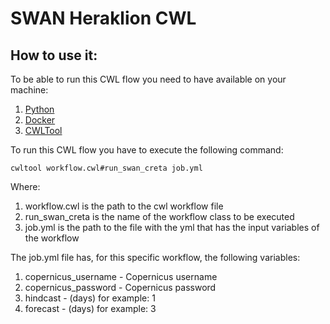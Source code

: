 # SWAN Heraklion CWL

## How to use it:

To be able to run this CWL flow you need to have available on your machine:

1. [Python](https://www.python.org/)
2. [Docker](https://www.docker.com/)
3. [CWLTool](https://github.com/common-workflow-language/cwltool)

To run this CWL flow you have to execute the following command:

```
cwltool workflow.cwl#run_swan_creta job.yml
```

Where:

1. workflow.cwl is the path to the cwl workflow file
2. run_swan_creta is the name of the workflow class to be executed
3. job.yml is the path to the file with the yml that has the input variables of the workflow

The job.yml file has, for this specific workflow, the following variables:

1. copernicus_username - Copernicus username
2. copernicus_password - Copernicus password
3. hindcast - (days) for example: 1
4. forecast - (days) for example: 3
